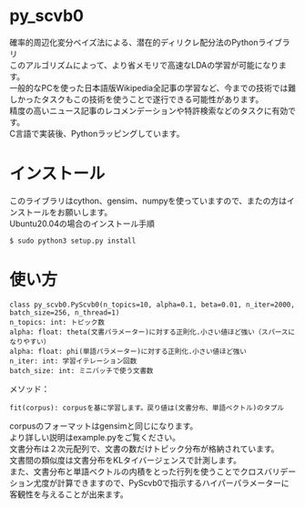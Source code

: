 # py_scvb0
確率的周辺化変分ベイズ法による、潜在的ディリクレ配分法のPythonライブラリ  
このアルゴリズムによって、より省メモリで高速なLDAの学習が可能になります。  
一般的なPCを使った日本語版Wikipedia全記事の学習など、今までの技術では難しかったタスクもこの技術を使うことで遂行できる可能性があります。  
精度の高いニュース記事のレコメンデーションや特許検索などのタスクに有効です。  
C言語で実装後、Pythonラッピングしています。  
# インストール
このライブラリはcython、gensim、numpyを使っていますので、またの方はインストールをお願いします。  
Ubuntu20.04の場合のインストール手順
```
$ sudo python3 setup.py install 
```
# 使い方
```
class py_scvb0.PyScvb0(n_topics=10, alpha=0.1, beta=0.01, n_iter=2000, batch_size=256, n_thread=1)
n_topics: int: トピック数
alpha: float: theta(文書パラメーター)に対する正則化.小さい値ほど強い（スパースになりやすい）
alpha: float: phi(単語パラメーター)に対する正則化.小さい値ほど強い
n_iter: int: 学習イテレーション回数
batch_size: int: ミニバッチで使う文書数
```
メソッド：
```
fit(corpus): corpusを基に学習します。戻り値は(文書分布、単語ベクトル)のタプル
```
corpusのフォーマットはgensimと同じになります。  
より詳しい説明はexample.pyをご覧ください。  
文書分布は２次元配列で、文書の数だけトピック分布が格納されています。  
文書間の類似度は文書分布をKLタイバージェンスで計測します。  
また、文書分布と単語ベクトルの内積をとった行列を使うことでクロスバリデーション尤度が計算できますので、PyScvb0で指示するハイパーパラメーターに客観性を与えることが出来ます。
